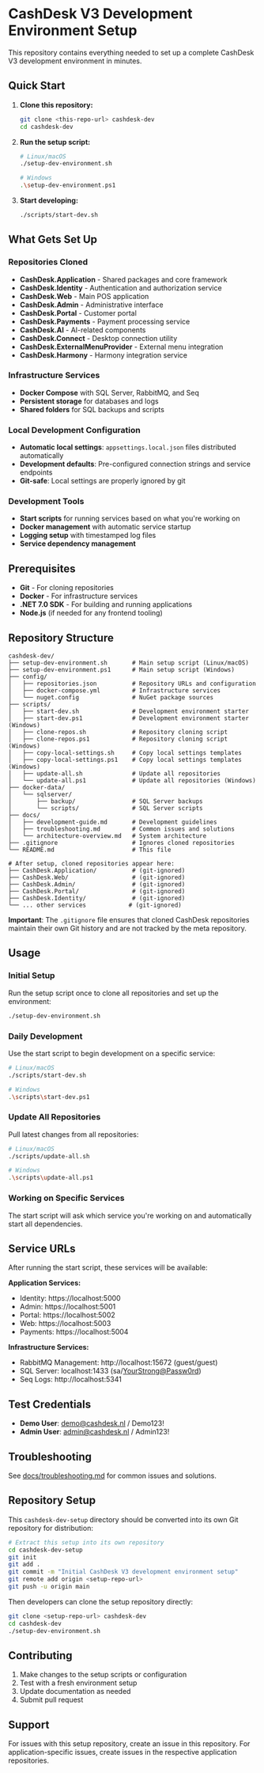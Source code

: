# CashDesk V3 Development Environment Setup

This repository contains everything needed to set up a complete CashDesk V3 development environment in minutes.

## Quick Start

1. **Clone this repository:**
   ```bash
   git clone <this-repo-url> cashdesk-dev
   cd cashdesk-dev
   ```

2. **Run the setup script:**
   ```bash
   # Linux/macOS
   ./setup-dev-environment.sh

   # Windows
   .\setup-dev-environment.ps1
   ```

3. **Start developing:**
   ```bash
   ./scripts/start-dev.sh
   ```

## What Gets Set Up

### Repositories Cloned
- **CashDesk.Application** - Shared packages and core framework
- **CashDesk.Identity** - Authentication and authorization service
- **CashDesk.Web** - Main POS application
- **CashDesk.Admin** - Administrative interface
- **CashDesk.Portal** - Customer portal
- **CashDesk.Payments** - Payment processing service
- **CashDesk.AI** - AI-related components
- **CashDesk.Connect** - Desktop connection utility
- **CashDesk.ExternalMenuProvider** - External menu integration
- **CashDesk.Harmony** - Harmony integration service

### Infrastructure Services
- **Docker Compose** with SQL Server, RabbitMQ, and Seq
- **Persistent storage** for databases and logs
- **Shared folders** for SQL backups and scripts

### Local Development Configuration
- **Automatic local settings**: `appsettings.local.json` files distributed automatically
- **Development defaults**: Pre-configured connection strings and service endpoints
- **Git-safe**: Local settings are properly ignored by git

### Development Tools
- **Start scripts** for running services based on what you're working on
- **Docker management** with automatic service startup
- **Logging setup** with timestamped log files
- **Service dependency management**

## Prerequisites

- **Git** - For cloning repositories
- **Docker** - For infrastructure services
- **.NET 7.0 SDK** - For building and running applications
- **Node.js** (if needed for any frontend tooling)

## Repository Structure

```
cashdesk-dev/
├── setup-dev-environment.sh       # Main setup script (Linux/macOS)
├── setup-dev-environment.ps1      # Main setup script (Windows)
├── config/
│   ├── repositories.json          # Repository URLs and configuration
│   ├── docker-compose.yml         # Infrastructure services
│   └── nuget.config               # NuGet package sources
├── scripts/
│   ├── start-dev.sh               # Development environment starter
│   ├── start-dev.ps1              # Development environment starter (Windows)
│   ├── clone-repos.sh             # Repository cloning script
│   ├── clone-repos.ps1            # Repository cloning script (Windows)
│   ├── copy-local-settings.sh     # Copy local settings templates
│   ├── copy-local-settings.ps1    # Copy local settings templates (Windows)
│   ├── update-all.sh              # Update all repositories
│   └── update-all.ps1             # Update all repositories (Windows)
├── docker-data/
│   └── sqlserver/
│       ├── backup/                # SQL Server backups
│       └── scripts/               # SQL Server scripts
├── docs/
│   ├── development-guide.md       # Development guidelines
│   ├── troubleshooting.md         # Common issues and solutions
│   └── architecture-overview.md   # System architecture
├── .gitignore                     # Ignores cloned repositories
└── README.md                      # This file

# After setup, cloned repositories appear here:
├── CashDesk.Application/          # (git-ignored)
├── CashDesk.Web/                  # (git-ignored)
├── CashDesk.Admin/                # (git-ignored)
├── CashDesk.Portal/               # (git-ignored)
├── CashDesk.Identity/             # (git-ignored)
└── ... other services            # (git-ignored)
```

**Important**: The `.gitignore` file ensures that cloned CashDesk repositories maintain their own Git history and are not tracked by the meta repository.

## Usage

### Initial Setup
Run the setup script once to clone all repositories and set up the environment:
```bash
./setup-dev-environment.sh
```

### Daily Development
Use the start script to begin development on a specific service:
```bash
# Linux/macOS
./scripts/start-dev.sh

# Windows
.\scripts\start-dev.ps1
```

### Update All Repositories
Pull latest changes from all repositories:
```bash
# Linux/macOS
./scripts/update-all.sh

# Windows
.\scripts\update-all.ps1
```

### Working on Specific Services
The start script will ask which service you're working on and automatically start all dependencies.

## Service URLs

After running the start script, these services will be available:

**Application Services:**
- Identity: https://localhost:5000
- Admin: https://localhost:5001  
- Portal: https://localhost:5002
- Web: https://localhost:5003
- Payments: https://localhost:5004

**Infrastructure Services:**
- RabbitMQ Management: http://localhost:15672 (guest/guest)
- SQL Server: localhost:1433 (sa/<YourStrong@Passw0rd>)
- Seq Logs: http://localhost:5341

## Test Credentials

- **Demo User**: demo@cashdesk.nl / Demo123!
- **Admin User**: admin@cashdesk.nl / Admin123!

## Troubleshooting

See [docs/troubleshooting.md](docs/troubleshooting.md) for common issues and solutions.

## Repository Setup

This `cashdesk-dev-setup` directory should be converted into its own Git repository for distribution:

```bash
# Extract this setup into its own repository
cd cashdesk-dev-setup
git init
git add .
git commit -m "Initial CashDesk V3 development environment setup"
git remote add origin <setup-repo-url>
git push -u origin main
```

Then developers can clone the setup repository directly:
```bash
git clone <setup-repo-url> cashdesk-dev
cd cashdesk-dev
./setup-dev-environment.sh
```

## Contributing

1. Make changes to the setup scripts or configuration
2. Test with a fresh environment setup
3. Update documentation as needed
4. Submit pull request

## Support

For issues with this setup repository, create an issue in this repository.
For application-specific issues, create issues in the respective application repositories.